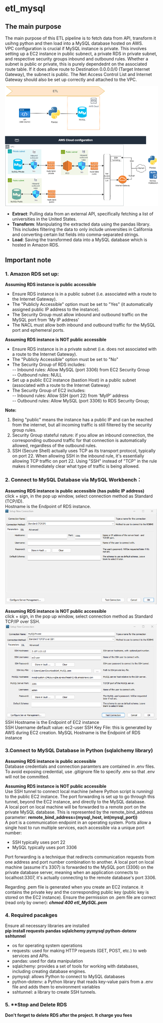 # etl_mysql

## The main purpose 
The main purpose of this ETL pipeline is to fetch data from API, transform it usihng python and then load into a MySQL database hosted on AWS.  
VPC configuration is crucial if MySQL instance is private. This involves setting up a EC2 instance in public subnect, a private RDS in private subnet, and respective security groups inbound and outbound rules. Whether a subnet is public or private, this is purely dependednt on the associated route table. If it does allow route to Destination 0.0.0.0/0 (Target Internet Gateway), the subnect is public. The Net Access Control List and Internet Gateway should also be set up correctly and attached to the VPC. 

![etl overview](images/architecture.png)

- **Extract**: Pulling data from an external API, specifically fetching a list of universities in the United States.
- **Transform**: Manipulating the extracted data using the pandas library. This includes filtering the data to only include universities in California and converting certain list fields into comma-separated strings.
- **Load**: Saving the transformed data into a MySQL database which is hosted in Amazon RDS.

## Important note
### 1. **Amazon RDS set up**:   

**Assuming RDS instance is public accessible**
- Ensure RDS instance is in a public subnet (i.e. associated with a route to the Internet Gateway).
- The "Publicly Accessible" option must be set to "Yes" (it automatically assigned public IP address to the instance).
- The Security Group must allow inbound and outbound traffic on the MySQL port from 'My IP address'
- The NACL must allow both inbound and outbound traffic for the MySQL port and ephemeral ports.  


**Assuming RDS instance is NOT public accessible** 
- Ensure RDS instance is in a private subnet (i.e. does not associated with a route to the Internet Gateway).
- The "Publicly Accessible" option must be set to "No"  
- The Security Group of RDS includes:   
-- Inbound rules:
Allow MySQL (port 3306) from EC2 Security Group  
-- Outbound rules: NULL 
- Set up a public EC2 instance (bastion Host) in a public subnet (associated with a route to the Internet Gateway)
- The Security Group of EC2 includes:  
-- Inbound rules:
Allow SSH (port 22) from 'MyIP' address  
-- Outbound rules:
Allow MySQL (port 3306) to RDS Security Group;

**Note:**  
1. Being "public" means the instance has a public IP and can be reached from the internet, but all incoming traffic is still filtered by the security group rules.
2. Security Group stateful nature: if you allow an inbound connection, the corresponding outbound traffic for that connection is automatically allowed, regardless of the outbound rules. 
3. SSH (Secure Shell) actually uses TCP as its transport protocol, typically on port 22. When allowing SSH in the inbound rule, it's essentially allowing TCP traffic on port 22. Using "SSH" instead of "TCP" in the rule makes it immediately clear what type of traffic is being allowed.


### 2. **Connect to MySQL Database via MySQL Workbench**： 
**Assuming RDS instance is public accessible (has public IP address)**  
click + sign, in the pop up window, select connection method as Standard (TCP/ID).  
Hostname is the Endpoint of RDS instance.
<img src="images/workbench.png" alt="Screenshot of the project" width="500" style="display: block; margin-left: 0;">

**Assuming RDS instance is NOT public accessible**   
click + sign, in the pop up window, select connection method as Standard TCP/IP over SSH.
<img src="images/SSH.png" alt="Screenshot of the project" width="500" style="display: block; margin-left: 0;">
SSH Hostname is the Endpoint of EC2 instance   
SSH Username default value: ec2-user
SSH Key File: this is generated by AWS during EC2 creation.
MySQL Hostname is the Endpoint of RDS instance


### 3.Connect to MySQL Database in Python (sqlalchemy library)
**Assuming RDS instance is public accessible**   
Database credentials and connection paramters are contained in .env files.    
To avoid exposing credential, use .gitignore file to specify .env so that .env will not be committed.


**Assuming RDS instance is NOT public accessible**  
Use SSH tunnel to connect local machine (where Python script is running) to the public EC2 instance. The port forwarding is set up to go through this tunnel, beyond the EC2 instance, and directly to the MySQL database.   
A local port on local machine will be forwarded to a remote port on the private MySQL database. This is represented by the remote_bind_address parameter: **remote_bind_address=(mysql_host, int(mysql_port))**   
A port is a communication endpoint in an operating system. Ports allow a single host to run multiple services, each accessible via a unique port number:   
- SSH typically uses port 22
- MySQL typically uses port 3306

Port forwarding is a technique that redirects communication requests from one address and port number combination to another. A local port on local machine (assume it's 3307) is forwarded to the MySQL port (3306) on the private database server, meaning when an application connects to localhost:3307, it's actually connecting to the remote database's port 3306.

Regarding .pem file is generated when you create an EC2 instance. it contains the private key and the corresponding public key (public key is stored on the EC2 instance). 
Ensure the permission on .pem file are correct (read only by owner): ***chmod 400 etl_MySQL.pem***



### 4. Required pacakges
Ensure all necessary libraries are installed     
    **pip install requests pandas sqlalchemy pymysql python-dotenv sshtunnel**
- os for operating system operations
- requests: used for making HTTP requests (GET, POST, etc.) to web services and APIs.
- pandas: used for data manipulation
- sqlalchemy: provides a set of tools for working with databases, including creating database engines.
- pymysql: allows Python to connect to MySQL databases
- python-dotenv: a Python library that reads key-value pairs from a .env file and adds them to environment variables
- sshtunnel: a library to create SSH tunnels.

### 5. **Stop and Delete RDS
**Don't forget to delete RDS after the project. It charge you fees**